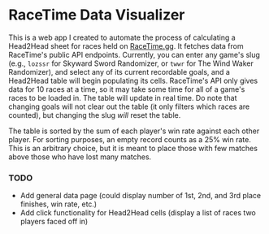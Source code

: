 # RaceTime Data Visualizer

This is a web app I created to automate the process of calculating a Head2Head sheet for races held on [RaceTime.gg](https://racetime.gg/). It fetches data from RaceTime's public API endpoints. Currently, you can enter any game's slug (e.g., `lozssr` for Skyward Sword Randomizer, or `twwr` for The Wind Waker Randomizer), and select any of its current recordable goals, and a Head2Head table will begin populating its cells. RaceTime's API only gives data for 10 races at a time, so it may take some time for all of a game's races to be loaded in. The table will update in real time. Do note that changing goals will not clear out the table (it only filters which races are counted), but changing the slug *will* reset the table.

The table is sorted by the sum of each player's win rate against each other player. For sorting purposes, an empty record counts as a 25% win rate. This is an arbitrary choice, but it is meant to place those with few matches above those who have lost many matches.

### TODO
- Add general data page (could display number of 1st, 2nd, and 3rd place finishes, win rate, etc.)
- Add click functionality for Head2Head cells (display a list of races two players faced off in)